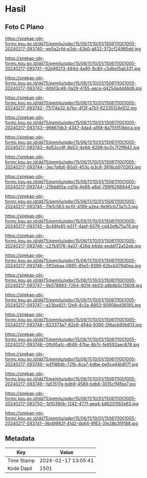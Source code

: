 # Hasil

## Foto C Plano

https://sirekap-obj-formc.kpu.go.id/dd75/pemilu/pdpr/15/06/11/10/01/1506111001005-20240217-093740--ee5a2cfd-e2dc-43b0-a832-372cf24985dd.jpg

https://sirekap-obj-formc.kpu.go.id/dd75/pemilu/pdpr/15/06/11/10/01/1506111001005-20240217-093741--92b99213-494d-4a90-8c80-c5dbe15ab331.jpg

https://sirekap-obj-formc.kpu.go.id/dd75/pemilu/pdpr/15/06/11/10/01/1506111001005-20240217-093742--60b13c46-0a29-4155-aaca-d4254add48d9.jpg

https://sirekap-obj-formc.kpu.go.id/dd75/pemilu/pdpr/15/06/11/10/01/1506111001005-20240217-093742--75174a32-b7bc-4f2f-a7b1-62335124e512.jpg

https://sirekap-obj-formc.kpu.go.id/dd75/pemilu/pdpr/15/06/11/10/01/1506111001005-20240217-093743--96867db3-4347-4da4-a168-8a755f51bbca.jpg

https://sirekap-obj-formc.kpu.go.id/dd75/pemilu/pdpr/15/06/11/10/01/1506111001005-20240217-093743--8d53cc9f-8b53-4e84-8298-bc0c7f2ff642.jpg

https://sirekap-obj-formc.kpu.go.id/dd75/pemilu/pdpr/15/06/11/10/01/1506111001005-20240217-093744--3ec7afb6-80a5-453c-b3c8-3816cb970263.jpg

https://sirekap-obj-formc.kpu.go.id/dd75/pemilu/pdpr/15/06/11/10/01/1506111001005-20240217-093744--219dd65a-cd7d-4e88-a8af-799f62668447.jpg

https://sirekap-obj-formc.kpu.go.id/dd75/pemilu/pdpr/15/06/11/10/01/1506111001005-20240217-093745--7fe1c563-bcf0-4169-a2ea-9e90cb73a7c3.jpg

https://sirekap-obj-formc.kpu.go.id/dd75/pemilu/pdpr/15/06/11/10/01/1506111001005-20240217-093745--6c48fe85-b517-4aef-9376-cd42efb75a76.jpg

https://sirekap-obj-formc.kpu.go.id/dd75/pemilu/pdpr/15/06/11/10/01/1506111001005-20240217-093746--c27b9176-4a07-426d-b6dd-eeddf72a52eb.jpg

https://sirekap-obj-formc.kpu.go.id/dd75/pemilu/pdpr/15/06/11/10/01/1506111001005-20240217-093746--5ff2ebaa-0885-45e5-9399-62bcb076d0ea.jpg

https://sirekap-obj-formc.kpu.go.id/dd75/pemilu/pdpr/15/06/11/10/01/1506111001005-20240217-093747--9b578883-7264-4014-bb03-a8b6b5c13608.jpg

https://sirekap-obj-formc.kpu.go.id/dd75/pemilu/pdpr/15/06/11/10/01/1506111001005-20240217-093747--a23ba921-12e8-4c2a-8853-90908ed36185.jpg

https://sirekap-obj-formc.kpu.go.id/dd75/pemilu/pdpr/15/06/11/10/01/1506111001005-20240217-093748--623373a7-82e9-494d-9390-2f4acb90b613.jpg

https://sirekap-obj-formc.kpu.go.id/dd75/pemilu/pdpr/15/06/11/10/01/1506111001005-20240217-093748--0fb95a1c-d649-47be-8b7c-fe9592aec878.jpg

https://sirekap-obj-formc.kpu.go.id/dd75/pemilu/pdpr/15/06/11/10/01/1506111001005-20240217-093749--ed1188db-72fb-4ca7-bdbe-be5ce44b6f7f.jpg

https://sirekap-obj-formc.kpu.go.id/dd75/pemilu/pdpr/15/06/11/10/01/1506111001005-20240217-093749--fa51517e-bdb9-4589-bdb6-3015c1f4fbe7.jpg

https://sirekap-obj-formc.kpu.go.id/dd75/pemilu/pdpr/15/06/11/10/01/1506111001005-20240217-093750--1d10390b-1242-477f-aea4-b86201f82e63.jpg

https://sirekap-obj-formc.kpu.go.id/dd75/pemilu/pdpr/15/06/11/10/01/1506111001005-20240217-093741--9bd9982f-41d2-4b64-9f63-31e28b3f9188.jpg


## Metadata

| Key        | Value               |
| ---------- | ------------------- |
| Time Stamp | 2024-02-17 13:05:41 |
| Kode Dapil | 1501                |



